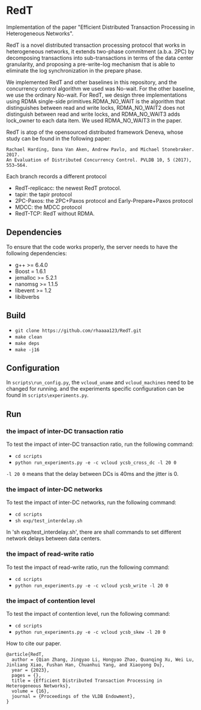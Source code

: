 RedT
=======
Implementation of the paper "Efficient Distributed Transaction Processing in Heterogeneous Networks".

RedT is a novel distributed transaction processing protocol that works in heterogeneous networks, it extends two-phase commitment (a.b.a. 2PC) by decomposing
transactions into sub-transactions in terms of the data center granularity, and proposing a pre-write-log mechanism that is able to eliminate the log synchronization in the prepare phase.

We implemented RedT and other baselines in this repository, and the concurrency control algorithm we used was No-wait. For the other baseline, we use the ordinary No-wait. For RedT, we design three implementations using RDMA single-side primitives.RDMA_NO_WAIT is the algorithm that distinguishes between read and write locks, RDMA_NO_WAIT2 does not distinguish between read and write locks, and RDMA_NO_WAIT3 adds lock_owner to each data item. We used RDMA_NO_WAIT3 in the paper.

RedT is atop of the opensourced distributed framework Deneva, whose study can be found in the following paper:

    Rachael Harding, Dana Van Aken, Andrew Pavlo, and Michael Stonebraker. 2017.
    An Evaluation of Distributed Concurrency Control. PVLDB 10, 5 (2017), 553–564.

Each branch records a different protocol

- RedT-replicacc: the newest RedT protocol.
- tapir: the tapir protocol
- 2PC-Paxos: the 2PC+Paxos protocol and Early-Prepare+Paxos protocol
- MDCC: the MDCC protocol
- RedT-TCP: RedT without RDMA.


Dependencies
------------
To ensure that the code works properly, the server needs to have the following dependencies:
- g++ >= 6.4.0
- Boost = 1.6.1
- jemalloc >= 5.2.1
- nanomsg >= 1.1.5
- libevent >= 1.2
- libibverbs

Build
--------------
- `git clone https://github.com/rhaaaa123/RedT.git`
- `make clean`
- `make deps`
- `make -j16`

Configuration
-------------
In `scripts\run_config.py`, the `vcloud_uname` and `vcloud_machines` need to be changed for running. and the experiments specific configuration can be found in `scripts\experiments.py`.

Run
-------------
### the impact of inter-DC transaction ratio
To test the impact of inter-DC transaction ratio, run the following command:
- `cd scripts`
- `python run_experiments.py -e -c vcloud ycsb_cross_dc -l 20 0`

`-l 20 0` means that the delay between DCs is 40ms and the jitter is 0.

### the impact of inter-DC networks
To test the impact of inter-DC networks, run the following command:
- `cd scripts`
- `sh exp/test_interdelay.sh`

In 'sh exp/test_interdelay.sh', there are shall commands to set different network delays between data centers.

### the impact of read-write ratio
To test the impact of read-write ratio, run the following command:
- `cd scripts`
- `python run_experiments.py -e -c vcloud ycsb_write -l 20 0`

### the impact of contention level
To test the impact of contention level, run the following command:
- `cd scripts`
- `python run_experiments.py -e -c vcloud ycsb_skew -l 20 0`

How to cite our paper.


    @article{RedT,
      author = {Qian Zhang, Jingyao Li, Hongyao Zhao, Quanqing Xu, Wei Lu, Jinliang Xiao, Fushan Han, Chuanhui Yang, and Xiaoyong Du},
      year = {2023},
      pages = {},
      title = {Efficient Distributed Transaction Processing in Heterogeneous Networks},
      volume = {16},
      journal = {Proceedings of the VLDB Endowment},
    }


